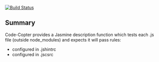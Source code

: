 [![Build Status](https://travis-ci.org/jtheriault/code-copter.svg)](https://travis-ci.org/jtheriault/code-copter)

## Summary
Code-Copter provides a Jasmine description function which tests each .js file (outside node_modules) and expects it will pass rules:
* configured in .jshintrc
* configured in .jscsrc


